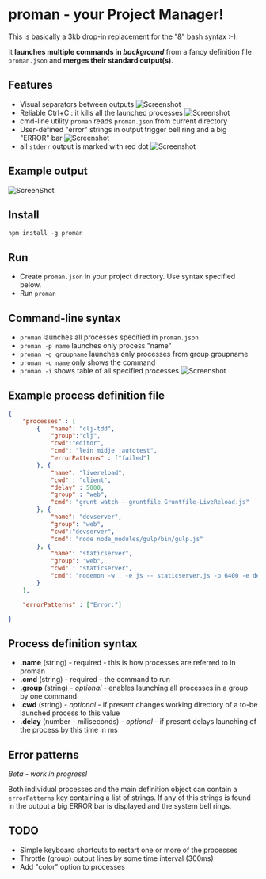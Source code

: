 # proman - your Project Manager!

This is basically a 3kb drop-in replacement for the "&" bash syntax :-).

It **launches multiple commands in *background*** from a fancy definition file `proman.json` and **merges their standard output(s)**.

## Features

- Visual separators between outputs
![Screenshot](http://cl.ly/image/1j3M3a0e2R20/Ember%20Library%20Mediator.png)
- Reliable Ctrl+C : it kills all the launched processes
![Screenshot](http://f.cl.ly/items/1U213y2T462C3S242k23/Ember%20Library%20Mediator.png)
- cmd-line utility `proman` reads `proman.json` from current directory
- User-defined "error" strings in output trigger bell ring and a big "ERROR" bar
![Screenshot](http://cl.ly/image/1W0m1k3K2q0b/Ember.png)
- all `stderr` output is marked with red dot
![Screenshot](http://cl.ly/image/3Y2s2D3C2U0q/Ember%20Library%20Mediator.png)

## Example output

![ScreenShot](http://cl.ly/SKyK/1.%20node%20pm.js%20(node)%20(via%20Ember).png)

## Install

`npm install -g proman`

## Run

- Create `proman.json` in your project directory. Use syntax specified below.
- Run `proman`

## Command-line syntax

- `proman` launches all processes specified in `proman.json`
- `proman -p name` launches only process "name"
- `proman -g groupname` launches only processes from group groupname
- `proman -c name` only shows the command
- `proman -i` shows table of all specified processes
	![Screenshot](http://cl.ly/image/18141J2B0U0M/Ember.png)

## Example process definition file

```json
{
    "processes" : [
        {   "name": "clj-tdd",
            "group":"clj",
            "cwd":"editor",
            "cmd": "lein midje :autotest",
            "errorPatterns" : ["failed"]
        }, {
            "name": "livereload",
            "cwd" : "client",
            "delay" : 5000,
            "group" : "web",
            "cmd": "grunt watch --gruntfile Gruntfile-LiveReload.js"
        }, {
            "name": "devserver",
            "group": "web",
            "cwd":"devserver",
            "cmd": "node node_modules/gulp/bin/gulp.js"
        }, {
            "name": "staticserver",
            "group": "web",
            "cwd" : "staticserver",
            "cmd": "nodemon -w . -e js -- staticserver.js -p 6400 -e development -s ../client/build"
        }
    ],

    "errorPatterns" : ["Error:"]

}
```
## Process definition syntax

- **.name** (string) - required -  this is how processes are referred to in proman
- **.cmd** (string) - required - the command to run
- **.group** (string) - *optional* - enables launching all processes in a group by one command
- **.cwd** (string) - *optional* - if present changes working directory of a to-be launched process to this value
- **.delay** (number - miliseconds) - *optional* - if present delays launching of the process by this time in ms

## Error patterns

*Beta - work in progress!*

Both individual processes and the main definition object can contain a `errorPatterns` key containing a list of strings. If any of this strings is found in the output a big ERROR bar is displayed and the system bell rings.

## TODO

- Simple keyboard shortcuts to restart one or more of the processes
- Throttle (group) output lines by some time interval (300ms)
- Add "color" option to processes
